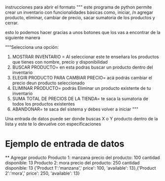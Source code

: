 instrucciones para abrir el formato 
"""
este programa de python permite crear un inventario con funcionalidades básicas como, iniciar, /n
agregar producto, eliminar, cambiar de precio, sacar sumatoria de los productos y cerrar.

esto lo podemos hacer gracias a unos botones que los vas a encontrar de la siguiente manera 

"""Selecciona una opción: 
1. MOSTRAR INVENTARIO = Al seleccionar este te enseñara los productos que tienes con nombre, precio y disponibilidad
2. BUSCAR PRODUCTO= en esta podras buscar un producto dentro del inventario 
3. ELEGIR PRODUCTO PARA CAMBIAR PRECIO= acá podrás cambiar el precio deun producto seleccionado
4. ELIMINAR PRODUCTO= podrás Eliminar un producto existente de tu inventario
5. SUMA TOTAL DE PRECIOS DE LA TIENDA= te saca la sumatoria de todos los productos existentes 
6. ABANDONAR= te saca del sistema y debes volver a iniciar 
"""


Una entrada de datos puede ser donde buscas X o Y  producto dentro de la lista y este te lo devuelve
con especificaciones 

# Ejemplo de entrada de datos 
** Agregar producto 
Producto 1: manzana 
precio del producto: 100
cantidad disponible: 13
Producto 2: mora 
precio del producto: 250
cantidad disponible: 13
{'Product 1':'manzana',' price': 100, 'available': 13},{'Product 2':'mora',' price': 250, 'available': 13}

